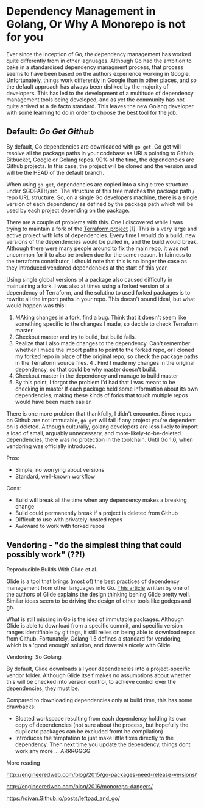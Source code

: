 # Dependency Management in Golang, Or Why A Monorepo is not for you

Ever since the inception of Go, the dependency management has worked quite differently from in other lagnuages. Although Go had the ambition to bake in a standardised dependency managment process, that process seems to have been based on the authors experience working in Google. Unfortunately, things work differently in Google than in other places, and so the default approach has always been disliked by the majority of developers. This has led to the development of a multitude of dependency management tools being developed, and as yet the community has not quite arrived at a de facto standard. This leaves the new Golang developer with some learning to do in order to choose the best tool for the job.

## Default: *Go Get Github*

By default, Go dependencies are downloaded with `go get`. Go get will resolve all the package paths in your codebase as URLs pointing to Github, Bitbucket, Google or Golang repos. 90% of the time, the dependencies are Github projects. In this case, the project will be cloned and the version used will be the HEAD of the default branch. 

When using `go get`, dependencies are copied into a single tree structure under $GOPATH/src. The structure of this tree matches the package path / repo URL structure. So, on a single Go developers machine, there is a single version of each dependency as defined by the package path which will be used by each project depending on the package. 

There are a couple of problems with this. One I discovered while I was trying to maintain a fork of the [Terraform project](github.com/hashicorp/terraform) [1]. This is a very large and active project with lots of dependencies. Every time I would do a build, new versions of the dependencies would be pulled in, and the build would break. Although there were many people around to fix the main repo, it was not uncommon for it to also be broken due for the same reason. In fairness to the terraform contributor, I should note that this is no longer the case as they introduced vendored dependencies at the start of this year. 

Using single global versions of a package also caused difficulty in maintaining a fork. I was also at times using a forked version of a dependency of Terraform, and the solutino to used forked packages is to rewrite all the import paths in your repo. This doesn't sound ideal, but what would happen was this:
  1. MAking changes in a fork, find a bug. Think that it doesn't seem like something specific to the changes I made, so decide to check Terraform master
  2. Checkout master and try to build, but build fails. 
  3. Realize that I also made changes to the dependency. Can't remember whether I made the import paths to point to the forked repo, or I cloned my forked repo in place of the original repo, so check the package paths in the Terraform source files. 
  4 . Find I made my changes in the original dependency, so that could be why master doesn't build.
  5. Checkout master in the dependency and manage to build master
  6. By this point, I forgot the problem I'd had that I was meant to be checking in master
If each package held some information about its own dependencies, making these kinds of forks that touch multiple repos would have been much easier.

There is one more problem that thankfully, I didn't encounter. Since repos on Github are not immutable, `go get` will fail if any project you're dependent on is deleted. Although culturally, golang developers are less likely to import a load of small, arguably unnecessary, and more-likely-to-be-deleted dependencies, there was no protection in the toolchain. Until Go 1.6, when vendoring was officially introduced.

Pros:
+ Simple, no worrying about versions
+ Standard, well-known workflow

Cons:
- Build will break all the time when any dependency makes a breaking change
- Build could permanently break if a project is deleted from Github
- Difficult to use with privately-hosted repos
- Awkward to work with forked repos

## Vendoring - "do the simplest thing that could possibly work" (??!)



Reproducible Builds With Glide et al.

Glide is a tool that brings (most of) the best practices of dependency management from other languages into Go. [This article](https://medium.com/@sdboyer/so-you-want-to-write-a-package-manager-4ae9c17d9527#.vncgoe4yu) written by one of the authors of Glide explains the design thinking behing Glide pretty well. Similar ideas seem to be driving the design of other tools like godeps and gb. 

What is still missing in Go is the idea of immutable packages. Although Glide is able to download from a specific commit, and specific version ranges identifiable by git tags, it still relies on being able to download repos from Github. Fortunately, Golang 1.5 defines a standard for vendoring, which is a 'good enough' solution, and dovetails nicely with Glide.

Vendoring: So Golang

By default, Glide downloads all your dependencies into a project-specific vendor folder. Although Glide itself makes no assumptions about whether this will be checked into version control, to achieve control over the dependencies, they must be.

Compared to downloading dependencies only at build time, this has some drawbacks:
 - Bloated workspace resulting from each dependency holding its own copy of dependencies (not sure about the process, but hopefully the duplicatd packages can be excluded fromt he compilation)
 - Introduces the temptation to just make little fixes directly to the dependency. Then next time you update the dependency, things dont work any more ... ARRRGGGG






More reading

http://engineeredweb.com/blog/2015/go-packages-need-release-versions/

http://engineeredweb.com/blog/2016/monorepo-dangers/

https://divan.Github.io/posts/leftpad_and_go/


